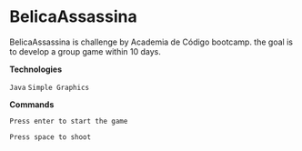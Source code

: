 # BelicaAssassina

BelicaAssassina is challenge by Academia de Código bootcamp.
the goal is to develop a group game within 10 days.

**Technologies**

`Java` `Simple Graphics`

**Commands**

`Press enter to start the game`

`Press space to shoot`


